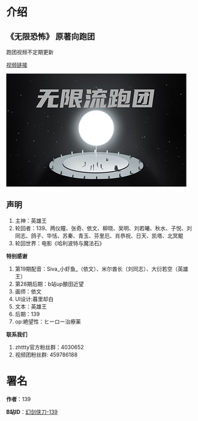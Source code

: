 # 介绍

## 《无限恐怖》 原著向跑团

跑团视频不定期更新

[视频链接](https://www.bilibili.com/video/BV1Fi4y1m7nT)

![缩略图](../../thumbnail/Wuxian_139.png)

## 声明

1. 主神：英雄王
2. 轮回者：139、两仪瞳、张奇、依文、柳晓、吴明、刘若曦、秋水、子悦、刘同志、鸽子、华恬、苏秦、青玉、芬里厄、肖恭祝、日天、凯塔、北冥鲲
3. 轮回世界：电影《哈利波特与魔法石》

**特别感谢**

1. 第19期配音：Siva_小虾鱼_（依文）、米尔酋长（刘同志）、大衍若空（英雄王）
2. 第28期后期：b站up酿田近望
3. 画师：依文
4. UI设计:暮里却白
5. 文本：英雄王
6. 后期：139
7. op:絶望性：ヒーロー治療薬

**联系我们**

1. zhttty官方粉丝群：4030652
2. 视频团粉丝群: 459786188

# 署名
**作者**：139<p>
**B站ID**：[幻剑侠刀-139](https://space.bilibili.com/4172828)
